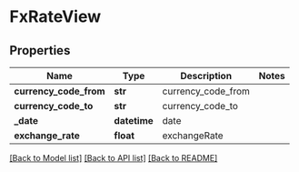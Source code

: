 # FxRateView

## Properties
Name | Type | Description | Notes
------------ | ------------- | ------------- | -------------
**currency_code_from** | **str** | currency_code_from | 
**currency_code_to** | **str** | currency_code_to | 
**_date** | **datetime** | date | 
**exchange_rate** | **float** | exchangeRate | 

[[Back to Model list]](../README.md#documentation-for-models) [[Back to API list]](../README.md#documentation-for-api-endpoints) [[Back to README]](../README.md)


